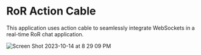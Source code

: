 # RoR Action Cable

This application uses action cable to seamlessly integrate WebSockets in a real-time RoR chat application.

![Screen Shot 2023-10-14 at 8 29 09 PM](https://github.com/JJOhYeah/Action-Cable3/assets/25302190/644bb442-2e01-4119-82c5-f591ee17ed6f)
